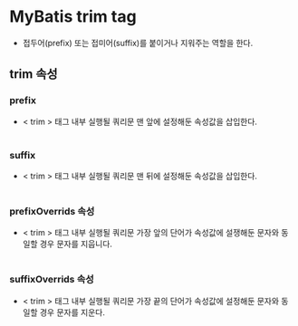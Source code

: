 # MyBatis trim tag
- 접두어(prefix) 또는 접미어(suffix)를 붙이거나 지워주는 역할을 한다.
## trim 속성
### prefix
- < trim > 태그 내부 실행될 쿼리문 맨 앞에 설정해둔 속성값을 삽입한다.
<br><br>

### suffix
-  < trim > 태그 내부 실행될 쿼리문 맨 뒤에 설정해둔 속성값을 삽입한다.
<br><br>

### prefixOverrids 속성
- < trim > 태그 내부 실행될 쿼리문 가장 앞의 단어가 속성값에 설쟁해둔 문자와 동일할 경우 문자를 지웁니다.
<br><br>

### suffixOverrids 속성
- < trim > 태그 내부 실행될 쿼리문 가장 끝의 단어가 속성값에 설정해둔 문자와 동일할 경우 문자를 지운다.